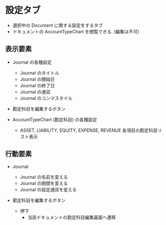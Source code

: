# 設定タブ

- 選択中の Document に関する設定をするタブ
- ドキュメントの AccountTypeChart を閲覧できる. (編集は不可)

## 表示要素

- Journal の各種設定
  - Journal のタイトル
  - Journal の開始日
  - Journal の終了日
  - Journal の通貨
  - Journal のコンマスタイル

- 勘定科目を編集するボタン
- AccountTypeChart (勘定科目) の各種設定
  - ASSET, LIABILITY, EQUITY, EXPENSE, REVENUE 各項目の勘定科目リスト表示

## 行動要素

- Journal
  - Journal の名前を変える
  - Journal の期間を変える
  - Journal の設定通貨を変える

- 勘定科目を編集するボタン
  - 押下
    - 当該ドキュメントの勘定科目編集画面へ遷移
